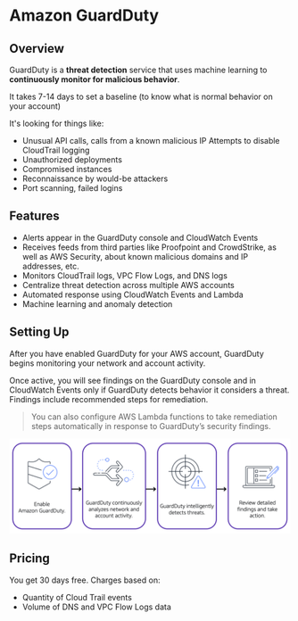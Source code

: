 # Amazon GuardDuty

## Overview

GuardDuty is a **threat detection** service that uses machine learning to **continuously monitor for malicious behavior**.

It takes 7-14 days to set a baseline (to know what is normal behavior on your account)

It's looking for things like:
- Unusual API calls, calls from a known malicious IP
Attempts to disable CloudTrail logging
- Unauthorized deployments
- Compromised instances
- Reconnaissance by would-be attackers
- Port scanning, failed logins


## Features

- Alerts appear in the GuardDuty console and CloudWatch Events
- Receives feeds from third parties like Proofpoint and CrowdStrike, as well as AWS Security, about known malicious domains and IP addresses, etc.
- Monitors CloudTrail logs, VPC Flow Logs, and DNS logs
- Centralize threat detection across multiple AWS accounts
- Automated response using CloudWatch Events and Lambda
- Machine learning and anomaly detection


## Setting Up

After you have enabled GuardDuty for your AWS account, GuardDuty begins monitoring your network and account activity.

Once active, you will see findings on the GuardDuty console and in CloudWatch Events only if GuardDuty detects behavior it considers a threat. Findings include recommended steps for remediation.

> You can also configure AWS Lambda functions to take remediation steps automatically in response to GuardDuty’s security findings.

![](./images/guardduty.png)


## Pricing

You get 30 days free. Charges based on:
- Quantity of Cloud Trail events
- Volume of DNS and VPC Flow Logs data